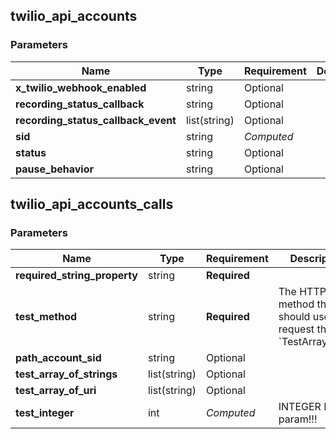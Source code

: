
## twilio_api_accounts

### Parameters

Name | Type | Requirement | Description
--- | --- | --- | ---
**x_twilio_webhook_enabled** | string | Optional | 
**recording_status_callback** | string | Optional | 
**recording_status_callback_event** | list(string) | Optional | 
**sid** | string | *Computed* | 
**status** | string | Optional | 
**pause_behavior** | string | Optional | 

## twilio_api_accounts_calls

### Parameters

Name | Type | Requirement | Description
--- | --- | --- | ---
**required_string_property** | string | **Required** | 
**test_method** | string | **Required** | The HTTP method that we should use to request the &#x60;TestArrayOfUri&#x60;.
**path_account_sid** | string | Optional | 
**test_array_of_strings** | list(string) | Optional | 
**test_array_of_uri** | list(string) | Optional | 
**test_integer** | int | *Computed* | INTEGER ID param!!!

